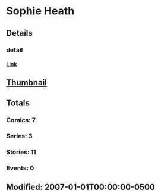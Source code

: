 # Sophie  Heath 
## Details
### detail
#### [Link](http://marvel.com/comics/creators/3785/sophie_heath?utm_campaign=apiRef&utm_source=225578a89fc76f3d20fbffda5d17a88d)
## [Thumbnail](http://i.annihil.us/u/prod/marvel/i/mg/f/a0/4bb5dbb5a988e.jpg)
## Totals
### Comics: 7
### Series: 3
### Stories: 11
### Events: 0
## Modified: 2007-01-01T00:00:00-0500